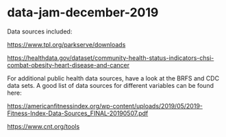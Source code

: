 # data-jam-december-2019

Data sources included:

https://www.tpl.org/parkserve/downloads

https://healthdata.gov/dataset/community-health-status-indicators-chsi-combat-obesity-heart-disease-and-cancer


For additional public health data sources, have a look at the BRFS and CDC data sets. A good list of data sources for different variables can be found here: 

https://americanfitnessindex.org/wp-content/uploads/2019/05/2019-Fitness-Index-Data-Sources_FINAL-20190507.pdf


https://www.cnt.org/tools
